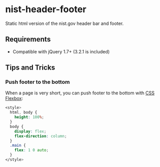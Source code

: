 # nist-header-footer
Static html version of the nist.gov header bar and footer.

## Requirements
- Compatible with jQuery 1.7+ (3.2.1 is included)

## Tips and Tricks

### Push footer to the bottom

When a page is very short, you can push footer to the bottom with [CSS
Flexbox](https://philipwalton.github.io/solved-by-flexbox/):

```css
<style>
  html, body {
    height: 100%;
  }
  body {
    display: flex;
    flex-direction: column;
  }
  .main {
    flex: 1 0 auto;
  }
</style>
```
